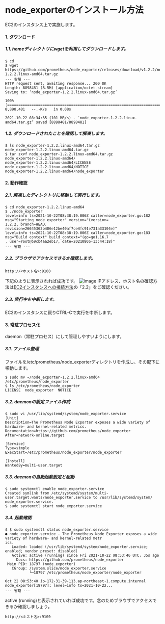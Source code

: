 # node_exporterのインストール方法
EC2のインスタンス上で実施します。
#### 1. ダウンロード
##### 1.1. homeディレクトリにwgetを利用してダウンロードします。
```
$ cd 
$ wget https://github.com/prometheus/node_exporter/releases/download/v1.2.2/node_exporter-1.2.2.linux-amd64.tar.gz
--- 省略 ---
HTTP request sent, awaiting response... 200 OK
Length: 8898481 (8.5M) [application/octet-stream]
Saving to: ‘node_exporter-1.2.2.linux-amd64.tar.gz’

100%[========================================================================>] 8,898,481   --.-K/s   in 0.08s   

2021-10-22 08:34:35 (101 MB/s) - ‘node_exporter-1.2.2.linux-amd64.tar.gz’ saved [8898481/8898481]
```
##### 1.2. ダウンロードされたことを確認して解凍します。
```
$ ls node_exporter-1.2.2.linux-amd64.tar.gz
node_exporter-1.2.2.linux-amd64.tar.gz
$ tar zxvf node_exporter-1.2.2.linux-amd64.tar.gz
node_exporter-1.2.2.linux-amd64/
node_exporter-1.2.2.linux-amd64/LICENSE
node_exporter-1.2.2.linux-amd64/NOTICE
node_exporter-1.2.2.linux-amd64/node_exporter
```
#### 2. 動作確認
##### 2.1. 解凍したディレクトリに移動して実行します。
```
$ cd node_exporter-1.2.2.linux-amd64
$ ./node_exporter
level=info ts=2021-10-22T08:38:19.006Z caller=node_exporter.go:182 msg="Starting node_exporter" version="(version=
1.2.2, branch=HEAD, revision=26645363b486e12be40af7ce4fc91e731a33104e)"
level=info ts=2021-10-22T08:38:19.006Z caller=node_exporter.go:183 msg="Build context" build_context="(go=go1.16.7
, user=root@b9cb4aa2eb17, date=20210806-13:44:18)"
--- 省略 ---
```
##### 2.2. ブラウザでアクセスできるか確認します。
```
http://<ホスト名>:9100
```
下記のように表示されれば成功です。
![image](https://user-images.githubusercontent.com/91726058/138423171-c603e53e-929b-4137-80d4-680c60bf1302.png)
IPアドレス、ホスト名の確認方法は[EC2インスタンスへの接続方法](../../aws/connect_ec2_instance/README.md)の「2.2」をご確認ください。
##### 2.3. 実行中を中断します。
EC2のインスタンスに戻りCTRL-Cで実行を中断します。
#### 3. 常駐プロセス化
daemon（常駐プロセス）にして管理しやすいようにします。
##### 3.1. ファイル整理
ファイルを/etc/prometheus/node_exporterディレクトリを作成し、その配下に移動します。
```
$ sudo mv ~/node_exporter-1.2.2.linux-amd64 /etc/prometheus/node_exporter
$ ls /etc/prometheus/node_exporter
LICENSE  node_exporter  NOTICE
```
##### 3.2. daemonの設定ファイル作成
```
$ sudo vi /usr/lib/systemd/system/node_exporter.service
[Unit]
Description=The Prometheus Node Exporter exposes a wide variety of hardware- and kernel-related metrics.
Documentation=https://github.com/prometheus/node_exporter
After=network-online.target

[Service]
Type=simple
ExecStart=/etc/prometheus/node_exporter/node_exporter

[Install]
WantedBy=multi-user.target
```
##### 3.3. daemonの自動起動設定と起動
```
$ sudo systemctl enable node_exporter.service
Created symlink from /etc/systemd/system/multi-user.target.wants/node_exporter.service to /usr/lib/systemd/system/
node_exporter.service.
$ sudo systemctl start node_exporter.service
```
##### 3.4. 起動確認
```
$ $ sudo systemctl status node_exporter.service
● node_exporter.service - The Prometheus Node Exporter exposes a wide variety of hardware- and kernel-related metr
ics.
   Loaded: loaded (/usr/lib/systemd/system/node_exporter.service; enabled; vendor preset: disabled)
   Active: active (running) since Fri 2021-10-22 08:53:40 UTC; 35s ago
     Docs: https://github.com/prometheus/node_exporter
 Main PID: 18797 (node_exporter)
   CGroup: /system.slice/node_exporter.service
           └─18797 /etc/prometheus/node_exporter/node_exporter

Oct 22 08:53:40 ip-172-31-39-113.ap-northeast-1.compute.internal node_exporter[18797]: level=info ts=2021-10-22...
--- 省略 ---
```
active (running)と表示されていれば成功です。念のためブラウザでアクセスできるか確認しましょう。
```
http://<ホスト名>:9100
```
